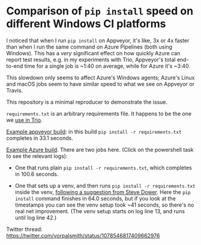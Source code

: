 # Comparison of `pip install` speed on different Windows CI platforms

I noticed that when I run `pip install` on Appveyor, it's like, 3x or
4x faster than when I run the same command on Azure Pipelines (both
using Windows). This has a *very* significant effect on how quickly
Azure can report test results, e.g. in my experiments with Trio,
Appveyor's total end-to-end time for a single job is ~1:40 on average,
while for Azure it's ~3:40.

This slowdown only seems to affect Azure's Windows agents; Azure's
Linux and macOS jobs seem to have similar speed to what we see on
Appveyor or Travis.

This repository is a minimal reproducer to demonstrate the issue.

`requirements.txt` is an arbitrary requirements file. It happens to be
the one we [use in
Trio](https://github.com/python-trio/trio/blob/master/test-requirements.txt).

[Example appveyor
build](https://ci.appveyor.com/project/njsmith/bench-pip-windows-ci/builds/21278811):
in this build `pip install -r requirements.txt` completes in 33.1 seconds.

[Example Azure
build](https://dev.azure.com/njs0835/bench-pip-windows-ci/_build/results?buildId=16).
There are two jobs here. (Click on the powershell task to see the
relevant logs):

* One that runs plain `pip install -r requirements.txt`, which
  completes in 100.6 seconds.
  
* One that sets up a venv, and then runs `pip install -r
  requirements.txt` inside the venv, [following a suggestion from
  Steve Dower](https://twitter.com/zooba/status/1078548597195497472).
  Here the `pip install` command finishes in 64.0 seconds, but if you
  look at the timestamps you can see the venv setup took ~41 seconds,
  so there's no real net improvement. (The venv setup starts on log
  line 13, and runs until log line 42.)

Twitter thread: https://twitter.com/vorpalsmith/status/1078546817409662976
